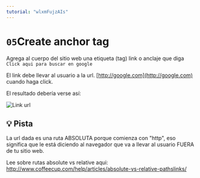 ```yaml
---
tutorial: "wlxmFujzAIs"
---
```

# `05`Create anchor tag

Agrega al cuerpo del sitio web una etiqueta (tag) link o anclaje que diga `Click aqui para buscar en google`

El link debe llevar al usuario a la url. [http://google.com](http://google.com) cuando haga click.

El resultado debería verse así:

![Link url](http://i.imgur.com/GGj8vBu.png)

## 💡 Pista
La url dada es una ruta ABSOLUTA porque comienza con "http", eso significa que le está diciendo al navegador que va a llevar al usuario FUERA de tu sitio web.

Lee sobre rutas absolute vs relative aqui: http://www.coffeecup.com/help/articles/absolute-vs-relative-pathslinks/
